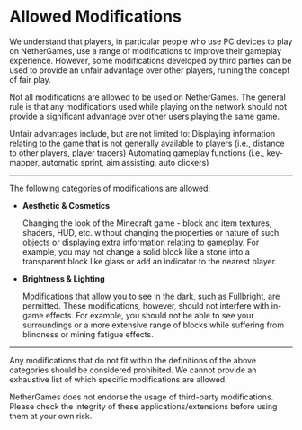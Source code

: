 # Allowed Modifications

We understand that players, in particular people who use PC devices to play on NetherGames, use a range of modifications to improve their gameplay experience. However, some modifications developed by third parties can be used to provide an unfair advantage over other players, ruining the concept of fair play.

Not all modifications are allowed to be used on NetherGames. The general rule is that any modifications used while playing on the network should not provide a significant advantage over other users playing the same game.

Unfair advantages include, but are not limited to:
Displaying information relating to the game that is not generally available to players (i.e., distance to other players, player tracers)
Automating gameplay functions (i.e., key-mapper, automatic sprint, aim assisting, auto clickers)

---

The following categories of modifications are allowed:

* **Aesthetic & Cosmetics**

  Changing the look of the Minecraft game - block and item textures, shaders, HUD, etc. without changing the properties or nature of such objects or displaying extra information relating to gameplay. For example, you may not change a solid block like a stone into a transparent block like glass or add an indicator to the nearest player.

* **Brightness & Lighting**

  Modifications that allow you to see in the dark, such as Fullbright, are permitted. These modifications, however, should not interfere with in-game effects. For example, you should not be able to see your surroundings or a more extensive range of blocks while suffering from blindness or mining fatigue effects.

---

Any modifications that do not fit within the definitions of the above categories should be considered prohibited. We cannot provide an exhaustive list of which specific modifications are allowed.

NetherGames does not endorse the usage of third-party modifications. Please check the integrity of these applications/extensions before using them at your own risk.

